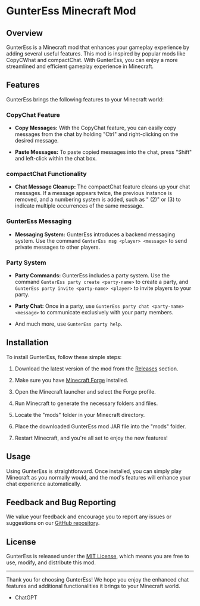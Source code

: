 # GunterEss Minecraft Mod

## Overview

GunterEss is a Minecraft mod that enhances your gameplay experience by adding several useful features. This mod is inspired by popular mods like CopyCWhat and compactChat. With GunterEss, you can enjoy a more streamlined and efficient gameplay experience in Minecraft.

## Features

GunterEss brings the following features to your Minecraft world:

### CopyChat Feature

- **Copy Messages:** With the CopyChat feature, you can easily copy messages from the chat by holding "Ctrl" and right-clicking on the desired message.

- **Paste Messages:** To paste copied messages into the chat, press "Shift" and left-click within the chat box.

### compactChat Functionality

- **Chat Message Cleanup:** The compactChat feature cleans up your chat messages. If a message appears twice, the previous instance is removed, and a numbering system is added, such as " (2)" or (3) to indicate multiple occurrences of the same message.

### GunterEss Messaging

- **Messaging System:** GunterEss introduces a backend messaging system. Use the command `GunterEss msg <player> <message>` to send private messages to other players.

### Party System

- **Party Commands:** GunterEss includes a party system. Use the command `GunterEss party create <party-name>` to create a party, and `GunterEss party invite <party-name> <player>` to invite players to your party.

- **Party Chat:** Once in a party, use `GunterEss party chat <party-name> <message>` to communicate exclusively with your party members.

- And much more, use `GunterEss party help`.

## Installation

To install GunterEss, follow these simple steps:

1. Download the latest version of the mod from the [Releases](https://github.com/[your-mod-repo]/releases) section.

2. Make sure you have [Minecraft Forge](https://files.minecraftforge.net/) installed.

3. Open the Minecraft launcher and select the Forge profile.

4. Run Minecraft to generate the necessary folders and files.

5. Locate the "mods" folder in your Minecraft directory.

6. Place the downloaded GunterEss mod JAR file into the "mods" folder.

7. Restart Minecraft, and you're all set to enjoy the new features!

## Usage

Using GunterEss is straightforward. Once installed, you can simply play Minecraft as you normally would, and the mod's features will enhance your chat experience automatically.

## Feedback and Bug Reporting

We value your feedback and encourage you to report any issues or suggestions on our [GitHub repository](https://github.com/[your-mod-repo]/issues).

## License

GunterEss is released under the [MIT License](LICENSE), which means you are free to use, modify, and distribute this mod.

---

Thank you for choosing GunterEss! We hope you enjoy the enhanced chat features and additional functionalities it brings to your Minecraft world.

- ChatGPT
